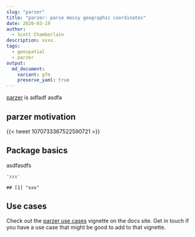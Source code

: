 ```yaml
---
slug: "parzer"
title: "parzer: parse messy geographic coordinates"
date: 2020-03-19
author:
  - Scott Chamberlain
description: xxxx.
tags:
  - geospatial
  - parzer
output: 
  md_document:
    variant: gfm
    preserve_yaml: true
---
```


[parzer](https://github.com/ropensci/parzer) is adfadf asdfa

## parzer motivation

{{\< tweet 1070733367522590721 \>}}

## Package basics

asdfasdfs

``` r
'xxx'
```

    ## [1] "xxx"

## Use cases

Check out the [parzer use
cases](https://docs.ropensci.org/parzer/articles/use_cases.html)
vignette on the docs site. Get in touch if you have a use case that
might be good to add to that vignette.
